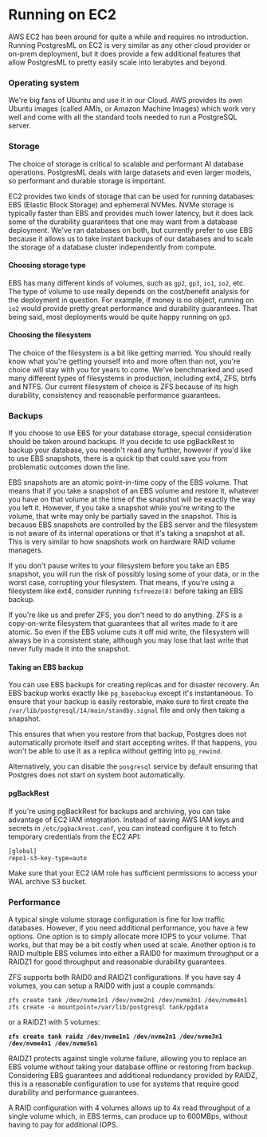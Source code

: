 # Running on EC2

AWS EC2 has been around for quite a while and requires no introduction. Running PostgresML on EC2 is very similar as any other cloud provider or on-prem deployment, but it does provide a few additional features that allow PostgresML to pretty easily scale into terabytes and beyond.

### Operating  system

We're big fans of Ubuntu and use it in our Cloud. AWS provides its own Ubuntu images (called AMIs, or Amazon Machine Images) which work very well and come with all the standard tools needed to run a PostgreSQL server.

### Storage

The choice of storage is critical to scalable and performant AI database operations. PostgresML deals with large datasets and even larger models, so performant and durable storage is important.

EC2 provides two kinds of storage that can be used for running databases: EBS (Elastic Block Storage) and ephemeral NVMes. NVMe storage is typically faster than EBS and provides much lower latency, but it does lack some of the durability guarantees that one may want from a database deployment. We've ran databases on both, but currently prefer to use EBS because it allows us to take instant backups of our databases and to scale the storage of a database cluster independently from compute.

#### Choosing storage type

EBS has many different kinds of volumes, such as `gp2`, `gp3`, `io1`, `io2`, etc. The type of volume to use really depends on the cost/benefit analysis for the deployment in question. For example, if money is no object, running on `io2` would provide pretty great performance and durability guarantees. That being said, most deployments would be quite happy running on `gp3`.

#### Choosing the filesystem

The choice of the filesystem is a bit like getting married. You should really know what you're getting yourself into and more often than not, you're choice will stay with you for years to come. We've benchmarked and used many different types of filesystems in production, including ext4, ZFS, btrfs and NTFS. Our current filesystem of choice is ZFS because of its high durability, consistency and reasonable performance guarantees.

### Backups

If you choose to use EBS for your database storage, special consideration should be taken around backups. If you decide to use pgBackRest to backup your database, you needn't read any further, however if you'd like to use EBS snapshots, there is a quick tip that could save you from problematic outcomes down the line.

EBS snapshots are an atomic point-in-time copy of the EBS volume. That means that if you take a snapshot of an EBS volume and restore it, whatever you have on that volume at the time of the snapshot will be exactly the way you left it. However, if you take a snapshot while you're writing to the volume, that write may only be partially saved in the snapshot. This is because EBS snapshots are controlled by the EBS server and the filesystem is not aware of its internal operations or that it's taking a snapshot at all. This is very similar to how snapshots work on hardware RAID volume managers.

If you don't pause writes to your filesystem before you take an EBS snapshot, you will run the risk of possibly losing some of your data, or in the worst case, corrupting your filesystem. That means,  if you're using a filesystem like ext4, consider running `fsfreeze(8)` before taking an EBS backup.

If you're like us and prefer ZFS, you don't need to do anything. ZFS is a copy-on-write filesystem that guarantees that all writes made to it are atomic. So even if the EBS volume cuts it off mid write, the filesystem will always be in a consistent state, although you may lose that last write that never fully made it into the snapshot.

#### Taking an EBS backup

You can use EBS backups for creating replicas and for disaster recovery. An EBS backup works exactly like `pg_basebackup` except it's instantaneous. To ensure that your backup is easily restorable, make sure to first create the `/var/lib/postgresql/14/main/standby.signal` file and only then taking a snapshot.

This ensures that when you restore from that backup, Postgres does not automatically promote itself and start accepting writes. If that happens, you won't be able to use it as a replica without getting into `pg_rewind`.

Alternatively, you can disable the `posgresql` service by default ensuring that Postgres does not start on system boot automatically.

#### pgBackRest

If you're using pgBackRest for backups and archiving, you can take advantage of EC2 IAM integration. Instead of saving AWS IAM keys and secrets in `/etc/pgbackrest.conf`, you can instead configure it to fetch temporary credentials from the EC2 API:

```
[global]
repo1-s3-key-type=auto
```

Make sure that your EC2 IAM role has sufficient permissions to access your WAL archive S3 bucket.

### Performance

A typical single volume storage configuration is fine for low traffic databases. However, if you need additional performance, you have a few options. One option is to simply allocate more IOPS to your volume. That works, but that may be a bit costly when used at scale. Another option is to RAID multiple EBS volumes into either a RAID0 for maximum throughput or a RAIDZ1 for good throughput and reasonable durability guarantees.

ZFS supports both RAID0 and RAIDZ1 configurations. If you have say 4 volumes, you can setup a RAID0 with just a couple commands:

```
zfs create tank /dev/nvme1n1 /dev/nvme2n1 /dev/nvme3n1 /dev/nvme4n1
zfs create -o mountpoint=/var/lib/postgresql tank/pgdata
```

or a RAIDZ1 with 5 volumes:

<pre><code><strong>zfs create tank raidz /dev/nvme1n1 /dev/nvme2n1 /dev/nvme3n1 /dev/nvme4n1 /dev/nvme5n1
</strong></code></pre>

RAIDZ1 protects against single volume failure, allowing you to replace an EBS volume without taking your database offline or restoring from backup. Considering EBS guarantees and additional redundancy provided by RAIDZ, this is a reasonable configuration to use for systems that require good durability and performance guarantees.

A RAID configuration with 4 volumes allows up to 4x read throughput of a single volume which, in EBS terms, can produce up to 600MBps, without having to pay for additional IOPS.

